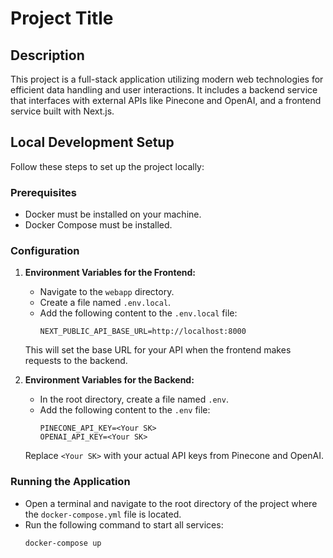 # Project Title

## Description
This project is a full-stack application utilizing modern web technologies for efficient data handling and user interactions. It includes a backend service that interfaces with external APIs like Pinecone and OpenAI, and a frontend service built with Next.js.

## Local Development Setup

Follow these steps to set up the project locally:

### Prerequisites
- Docker must be installed on your machine.
- Docker Compose must be installed.

### Configuration

1. **Environment Variables for the Frontend:**
   - Navigate to the `webapp` directory.
   - Create a file named `.env.local`.
   - Add the following content to the `.env.local` file:
     ```
     NEXT_PUBLIC_API_BASE_URL=http://localhost:8000
     ```
   This will set the base URL for your API when the frontend makes requests to the backend.

2. **Environment Variables for the Backend:**
   - In the root directory, create a file named `.env`.
   - Add the following content to the `.env` file:
     ```
     PINECONE_API_KEY=<Your SK>
     OPENAI_API_KEY=<Your SK>
     ```
   Replace `<Your SK>` with your actual API keys from Pinecone and OpenAI.

### Running the Application

- Open a terminal and navigate to the root directory of the project where the `docker-compose.yml` file is located.
- Run the following command to start all services:
  ```bash
  docker-compose up
